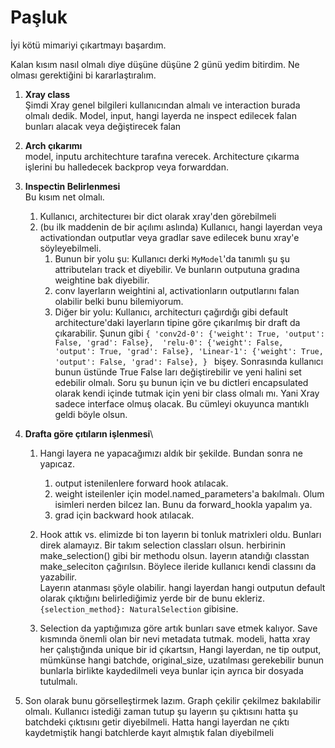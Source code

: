 
# Paşluk

İyi kötü mimariyi çıkartmayı başardım.

Kalan kısım nasıl olmalı diye düşüne düşüne 2 günü yedim bitirdim. Ne olması gerektiğini bi kararlaştıralım.

1. **Xray class**\
Şimdi Xray genel bilgileri kullanıcından almalı ve interaction burada olmalı dedik.
Model, input, hangi layerda ne inspect edilecek falan bunları alacak veya değiştirecek falan

2. **Arch çıkarımı**\
model, inputu architechture tarafına verecek. Architecture çıkarma işlerini bu halledecek backprop veya forwarddan.

3. **Inspectin Belirlenmesi**\
Bu kısım net olmalı.
   1. Kullanıcı, architectureı bir dict olarak xray'den görebilmeli
   2. (bu ilk maddenin de bir açılımı aslında) Kullanıcı, hangi layerdan veya activationdan outputlar veya gradlar 
   save edilecek bunu xray'e söyleyebilmeli.
      1. Bunun bir yolu şu: Kullanıcı derki `MyModel`'da tanımlı şu şu attributeları track et diyebilir. 
      Ve bunların outputuna gradına weightine bak diyebilir. 
      2. conv layerların weightini al, activationların outputlarını falan olabilir belki bunu bilemiyorum.
      3. Diğer bir yolu: Kullanıcı, architecturı çağırdığı gibi default architecture'daki layerların tipine göre
      çıkarılmış bir draft da çıkarabilir. Şunun gibi 
      `{
      'conv2d-0': {'weight': True, 'output': False, 'grad': False}, 
      'relu-0': {'weight': False, 'output': True, 'grad': False},
      'Linear-1': {'weight': True, 'output': False, 'grad': False},
      }
      ` bişey. Sonrasında kullanıcı bunun üstünde True False ları değiştirebilir ve yeni halini set edebilir olmalı.
      Soru şu bunun için ve bu dictleri encapsulated olarak kendi içinde tutmak için yeni bir class olmalı mı. Yani Xray
      sadece interface olmuş olacak. Bu cümleyi okuyunca mantıklı geldi böyle olsun.

4. **Drafta göre çıtıların işlenmesi**\
   1. Hangi layera ne yapacağımızı aldık bir şekilde. Bundan sonra ne yapıcaz.
      1. output istenilenlere forward hook atılacak.
      2. weight isteilenler için model.named_parameters'a bakılmalı. Olum isimleri nerden bilcez lan. 
      Bunu da forward_hookla yapalım ya.
      3. grad için backward hook atılacak.

   2. Hook attık vs. elimizde bi ton layerın bi tonluk matrixleri oldu. Bunları direk alamayız. Bir takım selection 
   classları olsun. herbirinin make_selection() gibi bir methodu olsun. layerın atandığı classtan make_seleciton 
   çağırılsın. Böylece ileride kullanıcı kendi classını da yazabilir.\
   Layerın atanması şöyle olabilir. hangi layerdan hangi outputun default olarak çıktığını belirlediğimiz yerde bir de 
   bunu ekleriz. `{selection_method}: NaturalSelection` gibisine.
   
   3. Selection da yaptığımıza göre artık bunları save etmek kalıyor. Save kısmında önemli olan bir nevi metadata tutmak.
   modeli, hatta xray her çalıştığında unique bir id çıkartsın, Hangi layerdan, ne tip output, mümkünse hangi batchde,
   original_size, uzatılması gerekebilir bunun bunlarla birlikte kaydedilmeli veya bunlar için ayrıca bir dosyada 
   tutulmalı.


5. Son olarak bunu görselleştirmek lazım. Graph çekilir çekilmez bakılabilir olmalı. Kullanıcı istediği zaman 
tutup şu layerın şu çıktısını hatta şu batchdeki çıktısını getir diyebilmeli. Hatta hangi layerdan ne çıktı 
kaydetmiştik hangi batchlerde kayıt almıştık falan diyebilmeli




